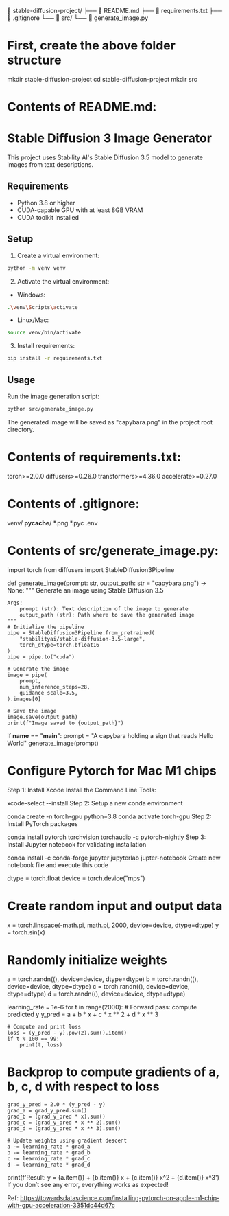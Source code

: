 📁 stable-diffusion-project/
├── 📄 README.md
├── 📄 requirements.txt
├── 📄 .gitignore
└── 📁 src/
    └── 📄 generate_image.py

# First, create the above folder structure
mkdir stable-diffusion-project
cd stable-diffusion-project
mkdir src

# Contents of README.md:
# Stable Diffusion 3 Image Generator

This project uses Stability AI's Stable Diffusion 3.5 model to generate images from text descriptions.

## Requirements

- Python 3.8 or higher
- CUDA-capable GPU with at least 8GB VRAM
- CUDA toolkit installed

## Setup

1. Create a virtual environment:
```bash
python -m venv venv
```

2. Activate the virtual environment:
- Windows:
```bash
.\venv\Scripts\activate
```
- Linux/Mac:
```bash
source venv/bin/activate
```

3. Install requirements:
```bash
pip install -r requirements.txt
```

## Usage

Run the image generation script:
```bash
python src/generate_image.py
```

The generated image will be saved as "capybara.png" in the project root directory.

# Contents of requirements.txt:
torch>=2.0.0
diffusers>=0.26.0
transformers>=4.36.0
accelerate>=0.27.0

# Contents of .gitignore:
venv/
__pycache__/
*.png
*.pyc
.env

# Contents of src/generate_image.py:
import torch
from diffusers import StableDiffusion3Pipeline

def generate_image(prompt: str, output_path: str = "capybara.png") -> None:
    """
    Generate an image using Stable Diffusion 3.5
    
    Args:
        prompt (str): Text description of the image to generate
        output_path (str): Path where to save the generated image
    """
    # Initialize the pipeline
    pipe = StableDiffusion3Pipeline.from_pretrained(
        "stabilityai/stable-diffusion-3.5-large", 
        torch_dtype=torch.bfloat16
    )
    pipe = pipe.to("cuda")

    # Generate the image
    image = pipe(
        prompt,
        num_inference_steps=28,
        guidance_scale=3.5,
    ).images[0]
    
    # Save the image
    image.save(output_path)
    print(f"Image saved to {output_path}")

if __name__ == "__main__":
    prompt = "A capybara holding a sign that reads Hello World"
    generate_image(prompt)


# Configure Pytorch for Mac M1 chips
Step 1: Install Xcode Install the Command Line Tools:

xcode-select --install
Step 2: Setup a new conda environment

conda create -n torch-gpu python=3.8
conda activate torch-gpu
Step 2: Install PyTorch packages

conda install pytorch torchvision torchaudio -c pytorch-nightly
Step 3: Install Jupyter notebook for validating installation

conda install -c conda-forge jupyter jupyterlab
jupter-notebook
Create new notebook file and execute this code

dtype = torch.float
device = torch.device("mps")

# Create random input and output data
x = torch.linspace(-math.pi, math.pi, 2000, device=device, dtype=dtype)
y = torch.sin(x)

# Randomly initialize weights
a = torch.randn((), device=device, dtype=dtype)
b = torch.randn((), device=device, dtype=dtype)
c = torch.randn((), device=device, dtype=dtype)
d = torch.randn((), device=device, dtype=dtype)

learning_rate = 1e-6
for t in range(2000):
    # Forward pass: compute predicted y
    y_pred = a + b * x + c * x ** 2 + d * x ** 3

    # Compute and print loss
    loss = (y_pred - y).pow(2).sum().item()
    if t % 100 == 99:
        print(t, loss)

# Backprop to compute gradients of a, b, c, d with respect to loss
    grad_y_pred = 2.0 * (y_pred - y)
    grad_a = grad_y_pred.sum()
    grad_b = (grad_y_pred * x).sum()
    grad_c = (grad_y_pred * x ** 2).sum()
    grad_d = (grad_y_pred * x ** 3).sum()

    # Update weights using gradient descent
    a -= learning_rate * grad_a
    b -= learning_rate * grad_b
    c -= learning_rate * grad_c
    d -= learning_rate * grad_d


print(f'Result: y = {a.item()} + {b.item()} x + {c.item()} x^2 + {d.item()} x^3')
If you don’t see any error, everything works as expected!

Ref: https://towardsdatascience.com/installing-pytorch-on-apple-m1-chip-with-gpu-acceleration-3351dc44d67c